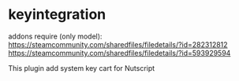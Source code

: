 # keyintegration

addons require (only model):
https://steamcommunity.com/sharedfiles/filedetails/?id=282312812
https://steamcommunity.com/sharedfiles/filedetails/?id=593929594

This plugin add system key cart for Nutscript
